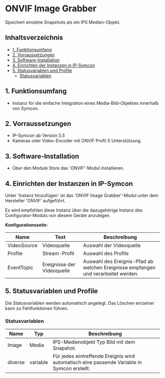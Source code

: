 # ONVIF Image Grabber
Speichert einzelne Snapshots als ein IPS Medien-Objekt.  

## Inhaltsverzeichnis <!-- omit in toc -->

- [1. Funktionsumfang](#1-funktionsumfang)
- [2. Vorraussetzungen](#2-vorraussetzungen)
- [3. Software-Installation](#3-software-installation)
- [4. Einrichten der Instanzen in IP-Symcon](#4-einrichten-der-instanzen-in-ip-symcon)
- [5. Statusvariablen und Profile](#5-statusvariablen-und-profile)
  - [Statusvariablen](#statusvariablen)

## 1. Funktionsumfang

* Instanz für die einfache Integration eines Media-Bild-Objektes innerhalb von Symcon.  

## 2. Vorraussetzungen

* IP-Symcon ab Version 5.5
* Kameras oder Video-Encoder mit ONVIF Profil S Unterstützung.

## 3. Software-Installation

* Über den Module Store das 'ONVIF'-Modul installieren.

## 4. Einrichten der Instanzen in IP-Symcon

 Unter 'Instanz hinzufügen' ist das 'ONVIF Image Grabber'-Modul unter dem Hersteller 'ONVIF' aufgeführt.

 Es wird empfohlen diese Instanz über die dazugehörige Instanz des Configurator-Moduls von diesem Geräte anzulegen.  
 
__Konfigurationsseite__:

| Name        | Text                       | Beschreibung                                                                      |
| ----------- | -------------------------- | --------------------------------------------------------------------------------- |
| VideoSource | Videoquelle                | Auswahl der Videoquelle                                                           |
| Profile     | Stream-Profil              | Auswahl des Profils                                                               |
| EventTopic  | Ereignisse der Videoquelle | Auswahl des Ereignis-Pfad ab welchen Ereignisse empfangen und verarbeitet werden. |

## 5. Statusvariablen und Profile

Die Statusvariablen werden automatisch angelegt. Das Löschen einzelner kann zu Fehlfunktionen führen.

### Statusvariablen

| Name    | Typ      | Beschreibung                                                                                |
| ------- | -------- | ------------------------------------------------------------------------------------------- |
| Image   | Media    | IPS-Medienobjekt Typ Bild mit dem Snapshot.                                                 |
| diverse | variable | Für jedes eintreffende Ereignis wird automatisch eine passende Variable in Symcon erstellt. |
